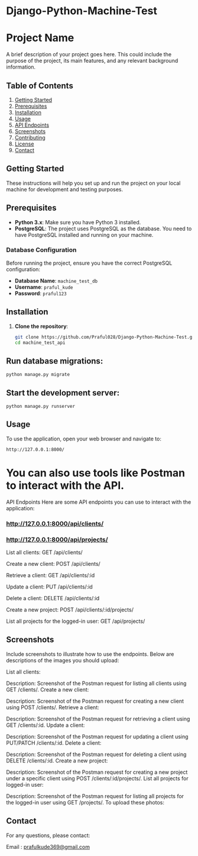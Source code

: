 ﻿# Django-Python-Machine-Test
# Project Name

A brief description of your project goes here. This could include the purpose of the project, its main features, and any relevant background information.

## Table of Contents

1. [Getting Started](#getting-started)
2. [Prerequisites](#prerequisites)
3. [Installation](#installation)
4. [Usage](#usage)
5. [API Endpoints](#api-endpoints)
6. [Screenshots](#screenshots)
7. [Contributing](#contributing)
8. [License](#license)
9. [Contact](#contact)

## Getting Started

These instructions will help you set up and run the project on your local machine for development and testing purposes.

## Prerequisites

- **Python 3.x**: Make sure you have Python 3 installed.
- **PostgreSQL**: The project uses PostgreSQL as the database. You need to have PostgreSQL installed and running on your machine.

### Database Configuration

Before running the project, ensure you have the correct PostgreSQL configuration:

- **Database Name**: `machine_test_db`
- **Username**: `praful_kude`
- **Password**: `praful123`

## Installation

1. **Clone the repository**:

   ```bash
   git clone https://github.com/Praful028/Django-Python-Machine-Test.git
   cd machine_test_api
   ```

## Run database migrations:

   ```
   python manage.py migrate
   ```

## Start the development server:
   ```
   python manage.py runserver
   ```

## Usage
To use the application, open your web browser and navigate to:
   ```
   http://127.0.0.1:8000/
   ```

# You can also use tools like Postman to interact with the API.
API Endpoints
Here are some API endpoints you can use to interact with the application:
### http://127.0.0.1:8000/api/clients/
### http://127.0.0.1:8000/api/projects/


List all clients:
GET /api/clients/

Create a new client:
POST /api/clients/

Retrieve a client:
GET /api/clients/:id

Update a client:
PUT /api/clients/:id

Delete a client:
DELETE /api/clients/:id

Create a new project:
POST /api/clients/:id/projects/

List all projects for the logged-in user:
GET /api/projects/

## Screenshots
Include screenshots to illustrate how to use the endpoints. Below are descriptions of the images you should upload:

List all clients:

Description: Screenshot of the Postman request for listing all clients using GET /clients/.
Create a new client:

Description: Screenshot of the Postman request for creating a new client using POST /clients/.
Retrieve a client:

Description: Screenshot of the Postman request for retrieving a client using GET /clients/:id.
Update a client:

Description: Screenshot of the Postman request for updating a client using PUT/PATCH /clients/:id.
Delete a client:

Description: Screenshot of the Postman request for deleting a client using DELETE /clients/:id.
Create a new project:

Description: Screenshot of the Postman request for creating a new project under a specific client using POST /clients/:id/projects/.
List all projects for logged-in user:

Description: Screenshot of the Postman request for listing all projects for the logged-in user using GET /projects/.
To upload these photos:


## Contact
For any questions, please contact:

Email : prafulkude369@gmail.com

